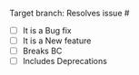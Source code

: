 Target branch: 
Resolves issue # <!-- #-prefixed issue number(s), if any -->

<!-- replace space with "x" in square brackets: [x] -->
- [ ] It is a Bug fix
- [ ] It is a New feature
- [ ] Breaks BC
- [ ] Includes Deprecations

<!--
Fill in this template according to the PR you're about to submit.
Replace this comment by a description of what your PR is solving.

Please consider the following requirement:
* Modification of existing tests should be avoided unless deemed necessary.
* You MUST never open a PR related to a security issue. Contact Spomky in private at https://gitter.im/Spomky/
-->
